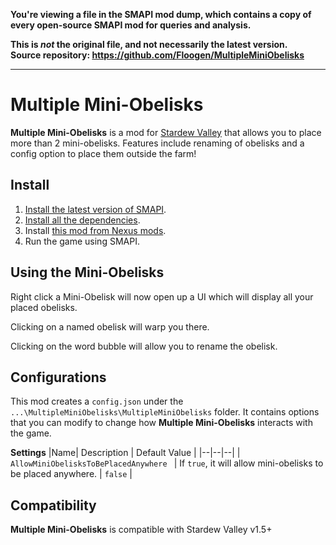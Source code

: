 **You're viewing a file in the SMAPI mod dump, which contains a copy of every open-source SMAPI mod
for queries and analysis.**

**This is _not_ the original file, and not necessarily the latest version.**  
**Source repository: https://github.com/Floogen/MultipleMiniObelisks**

----

# Multiple Mini-Obelisks

**Multiple Mini-Obelisks** is a mod for [Stardew Valley](http://stardewvalley.net/) that allows you to place more than 2 mini-obelisks. Features include renaming of obelisks and a config option to place them outside the farm! 

## Install
1. [Install the latest version of SMAPI](https://smapi.io/).
2. [Install all the dependencies](#dependencies).
3. Install [this mod from Nexus mods](http://www.nexusmods.com/stardewvalley/mods/7900).
4. Run the game using SMAPI.

## Using the Mini-Obelisks
Right click a Mini-Obelisk will now open up a UI which will display all your placed obelisks.

Clicking on a named obelisk will warp you there. 

Clicking on the word bubble will allow you to rename the obelisk.

## Configurations
This mod creates a `config.json` under the `...\MultipleMiniObelisks\MultipleMiniObelisks` folder. It contains options that you can modify to change how **Multiple Mini-Obelisks** interacts with the game.

**Settings**
|Name| Description | Default Value |
|--|--|--|
| `AllowMiniObelisksToBePlacedAnywhere ` | If `true`, it will allow mini-obelisks to be placed anywhere. | `false` |


## Compatibility
**Multiple Mini-Obelisks** is compatible with Stardew Valley v1.5+
